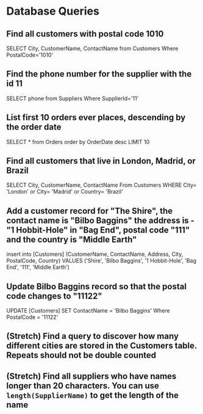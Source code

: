 # Database Queries

## Find all customers with postal code 1010

SELECT City, CustomerName, ContactName from Customers Where PostalCode='1010'

## Find the phone number for the supplier with the id 11

SELECT phone from Suppliers Where SupplierId='11'

## List first 10 orders ever places, descending by the order date

SELECT \* from Orders order by OrderDate desc LIMIT 10

## Find all customers that live in London, Madrid, or Brazil

SELECT City, CustomerName, ContactName
From Customers WHERE City= 'London' or City= 'Madrid' or Country= 'Brazil'

## Add a customer record for "The Shire", the contact name is "Bilbo Baggins" the address is -"1 Hobbit-Hole" in "Bag End", postal code "111" and the country is "Middle Earth"

insert into [Customers] (CustomerName, ContactName, Address, City, PostalCode, Country) VALUES ('Shire', 'Bilbo Baggins', '1 Hobbit-Hole', 'Bag End', '111', 'Middle Earth')

## Update Bilbo Baggins record so that the postal code changes to "11122"

UPDATE [Customers] SET ContactName = 'Bilbo Baggins' Where PostalCode = '11122'

## (Stretch) Find a query to discover how many different cities are stored in the Customers table. Repeats should not be double counted

## (Stretch) Find all suppliers who have names longer than 20 characters. You can use `length(SupplierName)` to get the length of the name
